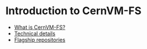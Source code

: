 # Introduction to CernVM-FS

- [What is CernVM-FS?](what_is_cvmfs.md)
- [Technical details](technical_details.md)
- [Flagship repositories](repositories.md)

